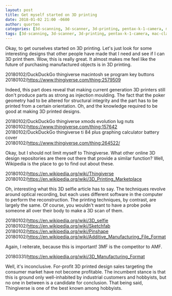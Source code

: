 ```yaml
---
layout: post
title: Get myself started on 3D printing
date: 2018-01-02 21:00 -0600
author: quorten
categories: [3d-scanning, 3d-scanner, 3d-printing, pentax-k-1-camera, mac-classic]
tags: [3d-scanning, 3d-scanner, 3d-printing, pentax-k-1-camera, mac-classic]
---
```


Okay, to get ourselves started on 3D printing.  Let's just look for
some interesting designs that other people have made that I need and
see if I can 3D print them.  Wow, this is really great.  It almost
makes me feel like the future of purchasing manufactured objects is in
3D printing.

20180102/DuckDuckGo thingiverse macintosh se program key buttons  
20180102/https://www.thingiverse.com/thing:2579509

Indeed, this part does reveal that making current generation 3D
printers still don't produce parts as strong as injection moulding.
The fact that the poker geometry had to be altered for structural
integrity and the part has to be printed from a certain orientation.
Oh, and the knowledge required to be good at making 3D printed
designs.

20180102/DuckDuckGo thingiverse xmods evolution lug nuts  
20180102/https://www.thingiverse.com/thing:157642  
20180102/DuckDuckGo thingiverse ti 84 plus graphing calculator battery cover  
20180102/https://www.thingiverse.com/thing:264522/

Okay, but I should not limit myself to Thingiverse.  What other online
3D design repositories are there out there that provide a similar
function?  Well, Wikipedia is the place to go to find out about these.

20180102/https://en.wikipedia.org/wiki/Thingiverse  
20180102/https://en.wikipedia.org/wiki/3D_Printing_Marketplace

<!-- more -->

Oh, interesting what this 3D selfie article has to say.  The
techniques revolve around optical recording, but each uses different
software in the computer to perform the reconstruction.  The printing
techniques, by contrast, are largely the same.  Of course, you
wouldn't want to have a probe poke someone all over their body to make
a 3D scan of them.

20180102/https://en.wikipedia.org/wiki/3D_selfie  
20180102/https://en.wikipedia.org/wiki/Sketchfab  
20180102/https://en.wikipedia.org/wiki/Pinshape  
20180102/https://en.wikipedia.org/wiki/Additive_Manufacturing_File_Format

Again, I reiterate, because this is important!  3MF is the competitor
to AMF.

20180331/https://en.wikipedia.org/wiki/3D_Manufacturing_Format

Well, it's inconclusive.  For-profit 3D printed design sales targeting
the consumer market have not become profitable.  The incumbent stance
is that this is ground only well-inhabited by industrial customers and
hobbyists, but no one in between is a candidate for conclusion.  That
being said, Thingiverse is one of the best known among hobbyists.
